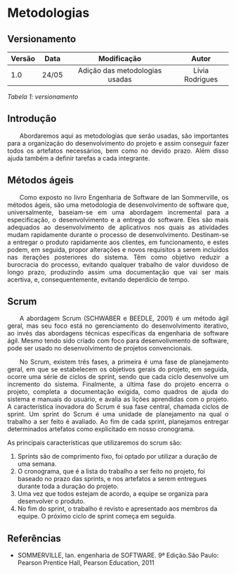 # Metodologias
## Versionamento

| Versão | Data | Modificação | Autor |
|-|-|:-:|:-:|
| 1.0 | 24/05 | Adição das metodologias usadas | Lívia Rodrigues |


*Tabela 1: versionamento*

## Introdução
<p align="justify">&emsp;&emsp;Abordaremos aqui as metodologias que serão usadas, são importantes para a organização do desenvolvimento do projeto e assim conseguir fazer todos os artefatos necessários, bem como no devido prazo. Além disso ajuda também a definir tarefas a cada integrante.</p>

## Métodos ágeis

<p align="justify">&emsp;&emsp;Como exposto no livro Engenharia de Software de Ian Sommerville, os métodos ágeis, são uma metodologia de desenvolvimento de software que, universalmente, baseiam-se em uma abordagem incremental para a especificação, o desenvolvimento e a entrega do software. Eles são mais adequados ao desenvolvimento de aplicativos nos quais as atividades mudam rapidamente durante o processo de desenvolvimento. Destinam-se a entregar o produto rapidamente aos clientes, em funcionamento, e estes podem, em seguida, propor alterações e novos requisitos a serem incluídos nas iterações posteriores do sistema. Têm como objetivo reduzir a burocracia do processo, evitando qualquer trabalho de valor duvidoso de longo prazo, produzindo assim uma documentação que vai ser mais acertiva, e, consequentemente, evitando deperdício de tempo.</p>

## Scrum

<p align="justify">&emsp;&emsp;A abordagem Scrum (SCHWABER e BEEDLE, 2001) é um método ágil geral, mas seu foco está no gerenciamento do desenvolvimento iterativo, ao invés das abordagens técnicas específicas da engenharia de software ágil. Mesmo tendo sido criado com foco para desenvolivmento de software, pode ser usado no desenvolvimento de projetos convencionais. </p>
<p align="justify">&emsp;&emsp;No Scrum, existem três fases, a primeira é uma fase de planejamento geral, em que se estabelecem os objetivos gerais do projeto, em seguida, ocorre uma série de ciclos de sprint, sendo que cada ciclo desenvolve um incremento do sistema. Finalmente, a última fase do projeto encerra o projeto, completa a documentação exigida, como quadros de ajuda do sistema e manuais do usuário, e avalia as lições aprendidas com o projeto. A característica inovadora do Scrum é sua fase central, chamada ciclos de sprint. Um sprint do Scrum é uma unidade de planejamento na qual o trabalho a ser feito é avaliado. Ao fim de cada sprint, planejamos entregar determinados artefatos como explicitado em nosso cronograma. </p>

As principais características que utilizaremos do scrum são:

1. Sprints são de comprimento fixo, foi optado por utilizar a duração de uma semana.
2. O cronograma, que é a lista do trabalho a ser feito no projeto, foi baseado no prazo das sprints, e nos artefatos a serem entregues durante toda a duração do projeto.
3. Uma vez que todos estejam de acordo, a equipe se organiza para desenvolver o produto. 
4. No fim do sprint, o trabalho é revisto e apresentado aos membros da equipe. O próximo ciclo de sprint começa em seguida.

## Referências
- <p>SOMMERVILLE, Ian. engenharia de SOFTWARE. 9ª Edição.São Paulo: Pearson Prentice Hall, Pearson Education, 2011</p>
